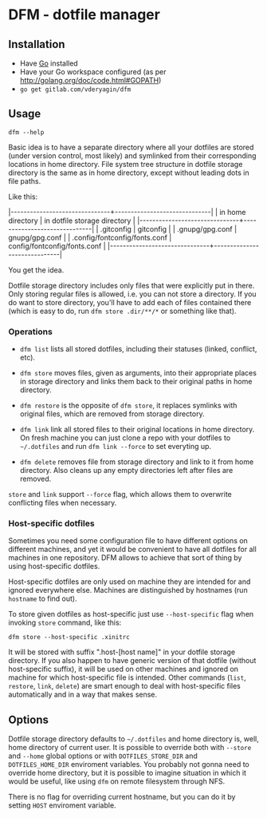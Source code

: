 # DFM - dotfile manager #

## Installation ##

- Have [Go](http://golang.org/doc/install) installed
- Have your Go workspace configured (as per http://golang.org/doc/code.html#GOPATH)
- `go get gitlab.com/vderyagin/dfm`

## Usage ##

```
dfm --help
```

Basic idea is to have a separate directory where all your dotfiles
are stored (under version control, most likely) and symlinked from
their corresponding locations in home directory. File system tree
structure in dotfile storage directory is the same as in home
directory, except without leading dots in file paths.

Like this:

|-------------------------------+------------------------------|
| in home directory             | in dotfile storage directory |
|-------------------------------+------------------------------|
| .gitconfig                    | gitconfig                    |
| .gnupg/gpg.conf               | gnupg/gpg.conf               |
| .config/fontconfig/fonts.conf | config/fontconfig/fonts.conf |
|-------------------------------+------------------------------|

You get the idea.

Dotfile storage directory includes only files that were explicitly
put in there. Only storing regular files is allowed, i.e. you can
not store a directory. If you do want to store directory, you'll
have to add each of files contained there (which is easy to do, run
`dfm store .dir/**/*` or something like that).

### Operations ###

- `dfm list` lists all stored dotfiles, including their statuses
  (linked, conflict, etc).

- `dfm store` moves files, given as arguments, into their
  appropriate places in storage directory and links them back to
  their original paths in home directory.

- `dfm restore` is the opposite of `dfm store`, it replaces symlinks
  with original files, which are removed from storage directory.

- `dfm link` link all stored files to their original locations in
  home directory. On fresh machine you can just clone a repo with
  your dotfiles to `~/.dotfiles` and run `dfm link --force` to set
  everyting up.

- `dfm delete` removes file from storage directory and link to it
  from home directory. Also cleans up any empty directories left
  after files are removed.

`store` and `link` support `--force` flag, which allows them to
overwrite conflicting files when necessary.

### Host-specific dotfiles ###

Sometimes you need some configuration file to have different options
on different machines, and yet it would be convenient to have all
dotfiles for all machines in one repository. DFM allows to achieve
that sort of thing by using host-specific dotfiles.

Host-specific dotfiles are only used on machine they are intended
for and ignored everywhere else. Machines are distinguished by
hostnames (run `hostname` to find out).

To store given dotfiles as host-specific just use `--host-specific`
flag when invoking `store` command, like this:

```
dfm store --host-specific .xinitrc
```

It will be stored with suffix ".host-[host name]" in your dotfile
storage directory. If you also happen to have generic version of
that dotfile (without host-specific suffix), it will be used on
other machines and ignored on machine for which host-specific file
is intended. Other commands (`list`, `restore`, `link`, `delete`)
are smart enough to deal with host-specific files automatically and
in a way that makes sense.

## Options ##

Dotfile storage directory defaults to `~/.dotfiles` and home
directory is, well, home directory of current user. It is possible
to override both with `--store` and `--home` global options or with
`DOTFILES_STORE_DIR` and `DOTFILES_HOME_DIR` enviroment variables.
You probably not gonna need to override home directory, but it is
possible to imagine situation in which it would be useful, like
using `dfm` on remote filesystem through NFS.

There is no flag for overriding current hostname, but you can do it
by setting `HOST` enviroment variable.
